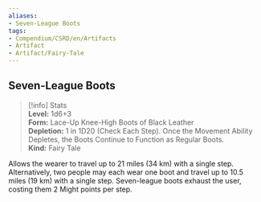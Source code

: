 ```yaml
---
aliases:
- Seven-League Boots
tags:
- Compendium/CSRD/en/Artifacts
- Artifact
- Artifact/Fairy-Tale
---
```


  
## Seven-League Boots  
>[!info] Stats  
> **Level:** 1d6+3  
> **Form:** Lace-Up Knee-High Boots of Black Leather  
> **Depletion:** 1 in 1D20 (Check Each Step). Once the Movement Ability Depletes, the Boots Continue to Function as Regular Boots.  
> **Kind:** Fairy Tale
  
Allows the wearer to travel up to 21 miles (34 km) with a single step. Alternatively, two people may each wear one boot and travel up to 10.5 miles (19 km) with a single step. Seven-league boots exhaust the user, costing them 2 Might points per step.